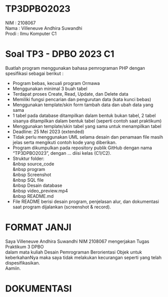 # TP3DPBO2023
NIM : 2108067<br/>
Nama : Villeneuve Andhira Suwandhi<br/>
Prodi : Ilmu Komputer C1<br/>

# Soal TP3 - DPBO 2023 C1
Buatlah program menggunakan bahasa pemrograman PHP dengan
spesifikasi sebagai berikut :
- Program bebas, kecuali program Ormawa<br/>
- Menggunakan minimal 3 buah tabel<br/>
- Terdapat proses Create, Read, Update, dan Delete data<br/>
- Memiliki fungsi pencarian dan pengurutan data (kata kunci bebas)<br/>
- Menggunakan template/skin form tambah data dan ubah data yang sama<br/>
- 1 tabel pada database ditampilkan dalam bentuk bukan tabel, 2 tabel sisanya
ditampilkan dalam bentuk tabel (seperti contoh saat praktikum)<br/>
- Menggunakan template/skin tabel yang sama untuk menampilkan tabel<br/>
- Deadline: 25 Mei 2023 (extended)<br/>
- Tidak perlu menggunakan UML selama desain dan penamaan file masih
jelas serta mengikuti contoh kode yang diberikan.<br/>
- Program dikumpulkan pada repository publik GitHub dengan nama
“TP3DPBO2023”, dengan … diisi kelas (C1/C2).<br/>
- Struktur folder:<br/>
      &nbsp source_code<br/>
      &nbsp program<br/>
      &nbsp Screenshot<br/>
      &nbsp SQL file<br/>
      &nbsp Desain database<br/>
      &nbsp video_preview.mp4<br/>
      &nbsp README.md<br/>
- File README berisi desain program, penjelasan alur, dan dokumentasi saat
program dijalankan (screenshot & record).<br/>

# FORMAT JANJI
Saya Villeneuve Andhira Suwandhi NIM 2108067 mengerjakan Tugas Praktikum 3 DPBO<br/>
dalam mata kuliah Desain Pemrograman Berorientasi Objek untuk keberkahanNya maka saya tidak melakukan kecurangan seperti yang telah dispesifikasikan.<br/>
Aamiin.<br/>

# DOKUMENTASI
